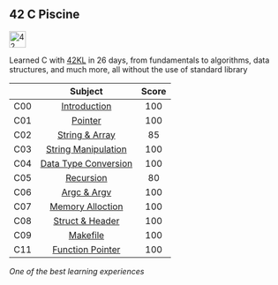 ## 42 C Piscine

[<img src="https://github.com/eesuhn/c-piscine-14/assets/102596628/1c7ed51d-6afa-410b-ae89-92557236b064" alt="42 logo" width="30" />](https://42kl.edu.my/)

Learned C with [42KL](https://42kl.edu.my/) in 26 days, from fundamentals to algorithms, data structures, and much more, all without the use of standard library <br> 

|          | Subject                 | Score       |
| :------: | :---------------------: | :---------: |
| C00      | [Introduction](./c00/en.subject.pdf)            | 100         |
| C01      | [Pointer](./c01/en.subject.pdf)                 | 100         |
| C02      | [String & Array](./c02/en.subject.pdf)          | 85          |
| C03      | [String Manipulation](./c03/en.subject.pdf)     | 100         |
| C04      | [Data Type Conversion](./c04/en.subject.pdf)    | 100         |
| C05      | [Recursion](./c05/en.subject.pdf)               | 80          |
| C06      | [Argc & Argv](./c06/en.subject.pdf)             | 100         |
| C07      | [Memory Alloction](./c07/en.subject.pdf)        | 100         |
| C08      | [Struct & Header](./c08/en.subject.pdf)         | 100         |
| C09      | [Makefile](./c09/en.subject.pdf)                | 100         |
| C11      | [Function Pointer](./c11/en.subject.pdf)        | 100         |

<i>One of the best learning experiences</i>
